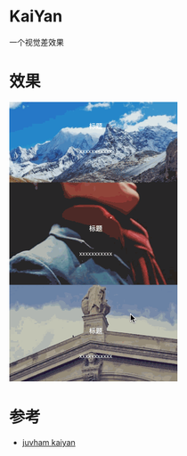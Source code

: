 # KaiYan
一个视觉差效果

# 效果
![gif](https://github.com/Wzxhaha/Images/blob/master/KaiYan/kaiyan.gif)

# 参考
- [juvham kaiyan](https://github.com/juvham/kaiyan)
